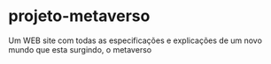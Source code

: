 # projeto-metaverso
Um WEB site com todas as especificações e explicações de um novo mundo que esta surgindo, o metaverso
